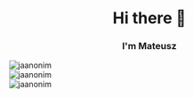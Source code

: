 <h1 align="center" > Hi there 👋 </h1>
<h3 align="center" > I'm Mateusz </h3>

<img src="https://github-profile-trophy.vercel.app/?username=jaanonim&theme=onedark&row=2&column=3" alt="jaanonim"><br>
<img src="https://github-readme-stats.vercel.app/api/top-langs/?username=jaanonim&layout=compact&theme=onedark" alt="jaanonim"><br>
<img aling="center" src="https://github-readme-stats.vercel.app/api?username=jaanonim&theme=onedark" alt="jaanonim">


<!--
**jaanonim/jaanonim** is a ✨ _special_ ✨ repository because its `README.md` (this file) appears on your GitHub profile.

Here are some ideas to get you started:

- 🔭 I’m currently working on ...
- 🌱 I’m currently learning ...
- 👯 I’m looking to collaborate on ...
- 🤔 I’m looking for help with ...
- 💬 Ask me about ...
- 📫 How to reach me: ...
- 😄 Pronouns: ...
- ⚡ Fun fact: ...
-->
